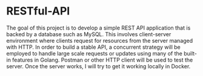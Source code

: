 # RESTful-API
The goal of this project is to develop a simple REST API application that is backed by a database such as MySQL. This involves client-server environment where clients request for resources from the server managed with HTTP. In order to build a stable API, a concurrent strategy will be employed to handle large scale requests or updates using many of the built-in features in Golang. Postman or other HTTP client will be used to test the server. Once the server works, I will try to get it working locally in Docker.
